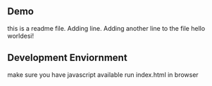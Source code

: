 ## Demo
this is a readme file.
Adding line.
Adding another line to the file
hello worldesi!
## Development Enviornment
make sure you have javascript available
run index.html in browser
